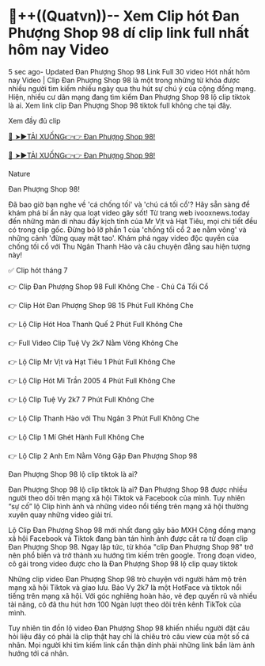 # 🎥++((Quatvn))-- Xem Clip hót Đan Phượng Shop 98 dí clip link full nhất hôm nay Video

5 sec ago- Updated Đan Phượng Shop 98 Link Full 30 video Hót nhất hôm nay Video | Clip Đan Phượng Shop 98 là một trong những từ khóa được nhiều người tìm kiếm nhiều ngày qua thu hút sự chú ý của cộng đồng mạng. Hiện, nhiều cư dân mạng đang tìm kiếm Đan Phượng Shop 98 lộ clip  tiktok là ai. Xem link clip Đan Phượng Shop 98 tiktok full không che tại đây.

Xem đầy đủ clip

[🔴 ➤►TẢI XUỐNG👉👉 Đan Phượng Shop 98!](https://ivooxnews.today/link-tran-ha-linh-2k2-full/)

[🔴 ➤►TẢI XUỐNG👉👉 Đan Phượng Shop 98!](https://ivooxnews.today/link-tran-ha-linh-2k2-full/)

Nature

Đan Phượng Shop 98!

Đã bao giờ bạn nghe về 'cá chống tối' và 'chú cá tối cổ'? Hãy sẵn sàng để khám phá bí ẩn này qua loạt video gây sốt! Từ trang web ivooxnews.today đến những màn dí nhau đầy kịch tính của Mr Vịt và Hạt Tiêu, mọi chi tiết đều có trong clip gốc. Đừng bỏ lỡ phần 1 của 'chống tối cổ 2 ae nằm võng' và những cảnh 'đừng quay mặt tao'. Khám phá ngay video độc quyền của chống tối cổ với Thu Ngân Thanh Hào và câu chuyện đằng sau hiện tượng này!

✅ Clip hót tháng 7

👉 Clip Đan Phượng Shop 98 Full Không Che - Chú Cá Tối Cổ

👉 Clip Hót Đan Phượng Shop 98 15 Phút Full Không Che

👉 Lộ Clip Hót Hoa Thanh Quế 2 Phút Full Không Che

👉 Full Video Clip Tuệ Vy 2k7 Nằm Võng Không Che

👉 Lộ Clip Mr Vịt và Hạt Tiêu 1 Phút Full Không Che

👉 Lộ Clip Hót Mi Trần 2005 4 Phút Full Không Che

👉 Lộ Clip Tuệ Vy 2k7 7 Phút Full Không Che

👉 Lộ Clip Thanh Hào với Thu Ngân 3 Phút Full Không Che

👉 Lộ Clip 1 Mí Ghét Hành Full Không Che

👉 Lộ Clip 2 Anh Em Nằm Võng Gặp Đan Phượng Shop 98

Đan Phượng Shop 98 lộ clip tiktok là ai?

Đan Phượng Shop 98 lộ clip tiktok là ai?
Đan Phượng Shop 98 được nhiều người theo dõi trên mạng xã hội  Tiktok và Facebook của mình. Tuy nhiên “sự cố” lộ Clip hình ảnh và những  video nổi tiếng trên mạng xã hội thường xuyên quay những video giải trí.

Lộ Clip Đan Phượng Shop 98 mới nhất đang gây bão MXH
Cộng đồng mạng xã hội Facebook và Tiktok đang bàn tán hình ảnh được cắt ra từ đoạn clip Đan Phượng Shop 98. Ngay lập tức, từ khóa "clip Đan Phượng Shop 98" trở nên phổ biến và trở thành xu hướng tìm kiếm trên google. Trong đoạn video, cô gái trong video được cho là Đan Phượng Shop 98 lộ clip quay tiktok

Những clip video Đan Phượng Shop 98 trò chuyện với người hâm mộ trên mạng xã hội Tiktok và giao lưu. Bảo Vy 2k7 là một HotFace và tiktok nổi tiếng trên mạng xã hội. Với góc nghiêng hoàn hảo, vẻ đẹp quyến rũ và nhiều tài năng, cô đã thu hút hơn 100 Ngàn lượt theo dõi trên kênh  TikTok của mình.

Tuy nhiên tin đồn lộ video Đan Phượng Shop 98 khiến nhiều người đặt câu hỏi liệu đây có phải là clip thật hay chỉ là chiêu trò câu view của một số cá nhân. Mọi người khi tìm kiếm link cẩn thận dính phải những link bẩn làm ảnh hướng tới cá nhân.

